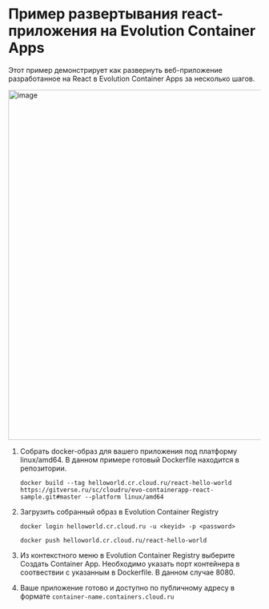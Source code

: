 # Пример развертывания react-приложения на Evolution Container Apps
Этот пример демонстрирует как развернуть веб-приложение разработанное на React в Evolution Container Apps за несколько шагов.

<img width="700" alt="image" src="https://github.com/CLOUDdotRu/evo-containerapp-react-sample/assets/129149541/7497f9ca-d607-44c9-9ae9-1e23141ce51b">

1. Собрать docker-образ для вашего приложения под платформу linux/amd64. В данном примере готовый Dockerfile находится в репозитории.
   
   `docker build --tag helloworld.cr.cloud.ru/react-hello-world https://gitverse.ru/sc/cloudru/evo-containerapp-react-sample.git#master --platform linux/amd64`
3. Загрузить собранный образ в Evolution Container Registry

   `docker login helloworld.cr.cloud.ru -u <keyid> -p <password>`
   
   `docker push helloworld.cr.cloud.ru/react-hello-world`
4. Из контекстного меню в Evolution Container Registry выберите Создать Container App. Необходимо указать порт контейнера в соотвествии с указанным в Dockerfile. В данном случае 8080.
   
5. Ваше приложение готово и доступно по публичному адресу в формате `container-name.containers.cloud.ru`

